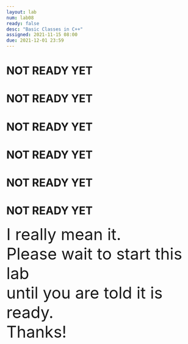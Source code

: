 ```yaml
---
layout: lab
num: lab08
ready: false
desc: "Basic Classes in C++"
assigned: 2021-11-15 08:00
due: 2021-12-01 23:59
---
```


# NOT READY YET
# NOT READY YET
# NOT READY YET
# NOT READY YET
# NOT READY YET
# NOT READY YET

<div style="font-size:300%">
I really mean it.<br />
Please wait to start this lab</br>
until you are told it is ready.</br>
Thanks!
</div>
